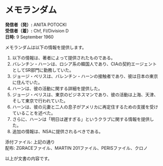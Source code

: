 # メモランダム

**発信者（発）:** ANITA POTOCKI  
**受信者（着）:** Chf, FI/Division D  
**日時:** 9 September 1960  

メモランダムは以下の情報を提供します。

1. 以下の情報は、著者によって提供されたものである。
2. バレンチン・ハーンは、ロシア系の韓国人であり、CIAの契約エージェントとしてSR部門に勤務していた。
3. ジョージ・ペリスは、バレンチン・ハーンの接触者であり、彼は日本の東京に住んでいた。
4. ハーンは、彼の活動に関する詳細を提供した。
5. ジョージ・ペリスは、東京のビジネスマンであり、彼の活動は上海、天津、そして東京で行われていた。
6. ハーンは、彼の元妻と二人の息子がアメリカに再定住するための支援を受けていることを述べた。
7. さらに、ハーンは「明日は遅すぎる」というクラブに関する情報を提供した。
8. 追加の情報は、NSAに提供されるべきである。

添付ファイル: 上記の通り  
配布: ZGRACEファイル、MARTIN 201ファイル、PERISファイル、クロノ  

以上が文書の内容です。